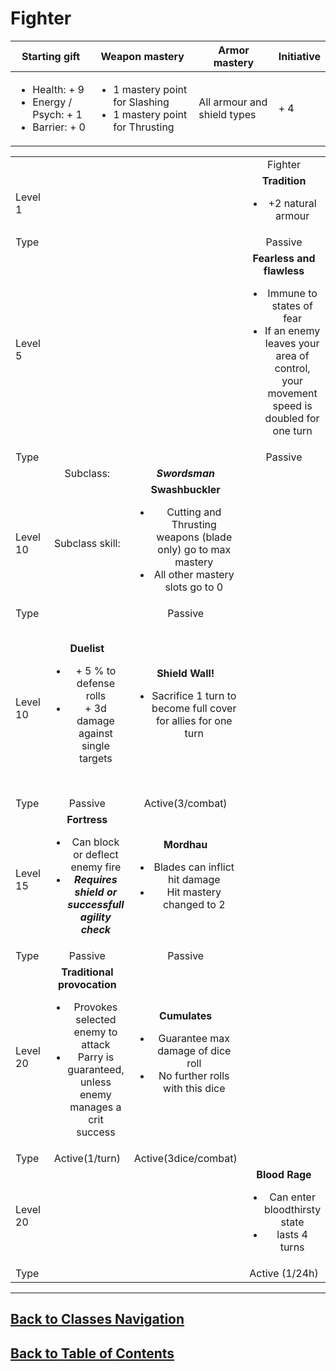 #   Fighter

|Starting gift   |Weapon mastery   |Armor mastery   |Initiative   |
|---|---|---|---|
|<ul><li>Health: + 9</li><li>Energy / Psych: + 1</li><li>Barrier: + 0</li></ul>   |<ul><li>1 mastery point for Slashing</li><li>1 mastery point for Thrusting</li></ul>   |All armour and shield types   | + 4   |

|   |   |   |   |   |   |
|---|:---:|:---:|:---:|:---:|:---:|
|   |   |   |Fighter   |   |   |
|Level 1   |   |   |**Tradition**<ul><li>+2 natural armour</li></ul>   |   |   |
|Type   |   |   |Passive   |   |   |
|Level 5   |   |   |**Fearless and flawless**<ul><li>Immune to states of fear</li><li>If an enemy leaves your area of control, your movement speed is doubled for one turn</li></ul>   |   |   |
|Type   |   |   |Passive   |   |   |
|   |Subclass:   |***Swordsman***   |   |Subclass:   |***Lancer***   |
|Level 10   |Subclass skill:   |**Swashbuckler**<ul><li>Cutting and Thrusting weapons (blade only) go to max mastery</li><li>All other mastery slots go to 0</li></ul>   |   |Subclass skill:   |**Lancer**<ul><li> + 5 % in reflex</li><li> + 3 mastery level points to distribute</li></ul>   |
|Type   |   |Passive   |   |   |Passive   |
|Level 10   |**Duelist**<ul><li> + 5 % to defense rolls</li><li> + 3d damage against single targets</li></ul>   |**Shield Wall!**<ul><li>Sacrifice 1 turn to become full cover for allies for one turn</li></ul>   |   |**I have a long arm!**<ul><li>If behind an ally that is attacked in close combat, you can counterattack (-20%)</li></ul>   |**Well tried**<ul><li>If enemy uses melee and misses, you can push them three squares</li><li>If that hits a wall, the enemy is stunned</li></ul>   |
|Type   |Passive   |Active(3/combat)   |   |Passive   |Active(1/parry)   |
|Level 15   |**Fortress**<ul><li>Can block or deflect enemy fire</li><li>***Requires shield or successfull agility check***</li></ul>   |**Mordhau**<ul><li>Blades can inflict hit damage</li><li>Hit mastery changed to 2</li></ul>   |   |**Civilised sweep**<ul><li>When parrying, can launch an area attack, dealing spear damage</li></ul>|**Prepared defense**<ul><li>Gain 2 temporary armour on successfull block or parry</li></ul>   |
|Type   |Passive   |Passive   |   |Active(1/parry)   |Passive   |
|Level 20   |**Traditional provocation**<ul><li>Provokes selected enemy to attack</li><li>Parry is guaranteed, unless enemy manages a crit success</li></ul>   |**Cumulates**<ul><li>Guarantee max damage of dice roll</li><li>No further rolls with this dice</li></ul>   |   |**Brutal hug**<ul><li>Grabs opponent, dealing weapon damage</li><li>Vampirizes 50% of damage dealt</li></ul>   |**Sharp spear**<ul><li> + 16 dmg with spear and hallebard</li></ul>   |
|Type   |Active(1/turn)   |Active(3dice/combat)   |   |Active(2/combat)   |Passive   |
|Level 20   |   |   |**Blood Rage**<ul><li>Can enter bloodthirsty state</li><li>lasts 4 turns</li></ul>   |   |   |
|Type   |   |   |Active (1/24h)   |   |   |

---
##  [Back to Classes Navigation](ClassesNavigation.md)
##  [Back to Table of Contents](../TableOfContents.md)